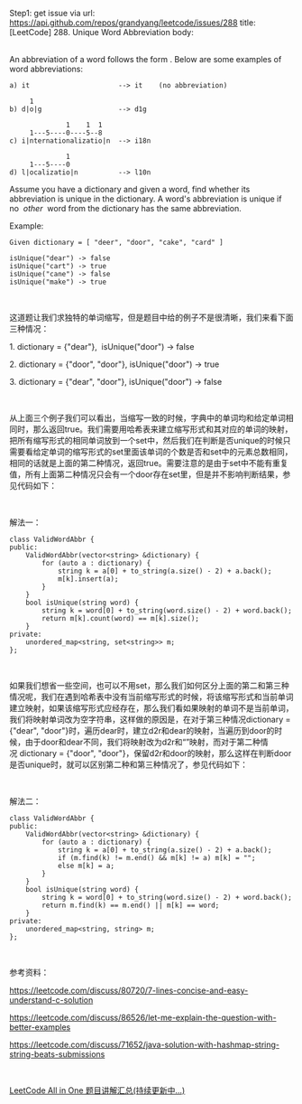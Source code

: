 Step1: get issue via url: https://api.github.com/repos/grandyang/leetcode/issues/288 
 title:[LeetCode] 288. Unique Word Abbreviation 
 body:  
  

An abbreviation of a word follows the form <first letter><number><last letter>. Below are some examples of word abbreviations:
    
    
    a) it                      --> it    (no abbreviation)
    
         1
    b) d|o|g                   --> d1g
    
                  1    1  1
         1---5----0----5--8
    c) i|nternationalizatio|n  --> i18n
    
                  1
         1---5----0
    d) l|ocalizatio|n          --> l10n
    

Assume you have a dictionary and given a word, find whether its abbreviation is unique in the dictionary. A word's abbreviation is unique if no  _other_  word from the dictionary has the same abbreviation.

Example: 
    
    
    Given dictionary = [ "deer", "door", "cake", "card" ]
    
    isUnique("dear") -> false
    isUnique("cart") -> true
    isUnique("cane") -> false
    isUnique("make") -> true

 

这道题让我们求独特的单词缩写，但是题目中给的例子不是很清晰，我们来看下面三种情况：

1\. dictionary = {"dear"},  isUnique("door") -> false

2\. dictionary = {"door", "door"}, isUnique("door") -> true

3. dictionary = {"dear", "door"}, isUnique("door") -> false

 

从上面三个例子我们可以看出，当缩写一致的时候，字典中的单词均和给定单词相同时，那么返回true。我们需要用哈希表来建立缩写形式和其对应的单词的映射，把所有缩写形式的相同单词放到一个set中，然后我们在判断是否unique的时候只需要看给定单词的缩写形式的set里面该单词的个数是否和set中的元素总数相同，相同的话就是上面的第二种情况，返回true。需要注意的是由于set中不能有重复值，所有上面第二种情况只会有一个door存在set里，但是并不影响判断结果，参见代码如下：

 

解法一：
    
    
    class ValidWordAbbr {
    public:
        ValidWordAbbr(vector<string> &dictionary) {
            for (auto a : dictionary) {
                string k = a[0] + to_string(a.size() - 2) + a.back();
                m[k].insert(a);
            }
        }
        bool isUnique(string word) {
            string k = word[0] + to_string(word.size() - 2) + word.back();
            return m[k].count(word) == m[k].size();
        }
    private:
        unordered_map<string, set<string>> m;
    };

 

如果我们想省一些空间，也可以不用set，那么我们如何区分上面的第二和第三种情况呢，我们在遇到哈希表中没有当前缩写形式的时候，将该缩写形式和当前单词建立映射，如果该缩写形式应经存在，那么我们看如果映射的单词不是当前单词，我们将映射单词改为空字符串，这样做的原因是，在对于第三种情况dictionary = {"dear", "door"}时，遍历dear时，建立d2r和dear的映射，当遍历到door的时候，由于door和dear不同，我们将映射改为d2r和“”映射，而对于第二种情况 dictionary = {"door", "door"}，保留d2r和door的映射，那么这样在判断door是否unique时，就可以区别第二种和第三种情况了，参见代码如下：

 

解法二：
    
    
    class ValidWordAbbr {
    public:
        ValidWordAbbr(vector<string> &dictionary) {
            for (auto a : dictionary) {
                string k = a[0] + to_string(a.size() - 2) + a.back();
                if (m.find(k) != m.end() && m[k] != a) m[k] = "";
                else m[k] = a;
            }
        }
        bool isUnique(string word) {
            string k = word[0] + to_string(word.size() - 2) + word.back();
            return m.find(k) == m.end() || m[k] == word;
        }
    private:
        unordered_map<string, string> m;
    };

 

参考资料：

<https://leetcode.com/discuss/80720/7-lines-concise-and-easy-understand-c-solution>

<https://leetcode.com/discuss/86526/let-me-explain-the-question-with-better-examples>

<https://leetcode.com/discuss/71652/java-solution-with-hashmap-string-string-beats-submissions>

 

[LeetCode All in One 题目讲解汇总(持续更新中...)](http://www.cnblogs.com/grandyang/p/4606334.html)
